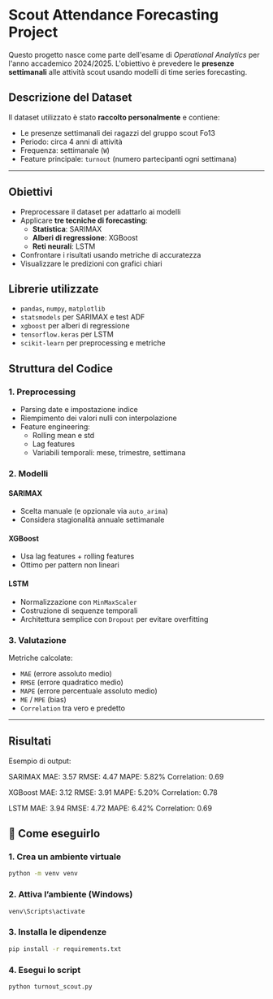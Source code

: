 
# Scout Attendance Forecasting Project

Questo progetto nasce come parte dell'esame di *Operational Analytics* per l'anno accademico 2024/2025. L'obiettivo è prevedere le **presenze settimanali** alle attività scout usando modelli di time series forecasting.

## Descrizione del Dataset

Il dataset utilizzato è stato **raccolto personalmente** e contiene:
- Le presenze settimanali dei ragazzi del gruppo scout Fo13
- Periodo: circa 4 anni di attività
- Frequenza: settimanale (`W`)
- Feature principale: `turnout` (numero partecipanti ogni settimana)

---

##  Obiettivi

- Preprocessare il dataset per adattarlo ai modelli
- Applicare **tre tecniche di forecasting**:
  - **Statistica**: SARIMAX
  - **Alberi di regressione**: XGBoost
  - **Reti neurali**: LSTM
- Confrontare i risultati usando metriche di accuratezza
- Visualizzare le predizioni con grafici chiari


## Librerie utilizzate

- `pandas`, `numpy`, `matplotlib`
- `statsmodels` per SARIMAX e test ADF
- `xgboost` per alberi di regressione
- `tensorflow.keras` per LSTM
- `scikit-learn` per preprocessing e metriche

## Struttura del Codice

### 1. **Preprocessing**
- Parsing date e impostazione indice
- Riempimento dei valori nulli con interpolazione
- Feature engineering:
  - Rolling mean e std
  - Lag features
  - Variabili temporali: mese, trimestre, settimana

### 2. **Modelli**
#### SARIMAX
- Scelta manuale (e opzionale via `auto_arima`)
- Considera stagionalità annuale settimanale

#### XGBoost
- Usa lag features + rolling features
- Ottimo per pattern non lineari

####  LSTM
- Normalizzazione con `MinMaxScaler`
- Costruzione di sequenze temporali
- Architettura semplice con `Dropout` per evitare overfitting

### 3. **Valutazione**
Metriche calcolate:
- `MAE` (errore assoluto medio)
- `RMSE` (errore quadratico medio)
- `MAPE` (errore percentuale assoluto medio)
- `ME` / `MPE` (bias)
- `Correlation` tra vero e predetto

---

## Risultati

Esempio di output:

SARIMAX
MAE: 3.57
RMSE: 4.47
MAPE: 5.82%
Correlation: 0.69

XGBoost
MAE: 3.12
RMSE: 3.91
MAPE: 5.20%
Correlation: 0.78

LSTM
MAE: 3.94
RMSE: 4.72
MAPE: 6.42%
Correlation: 0.69


## 🚀 Come eseguirlo

### 1. Crea un ambiente virtuale

```bash
python -m venv venv
````

### 2. Attiva l’ambiente (Windows)

```bash
venv\Scripts\activate
```

### 3. Installa le dipendenze

```bash
pip install -r requirements.txt
```

### 4. Esegui lo script

```bash
python turnout_scout.py
```



